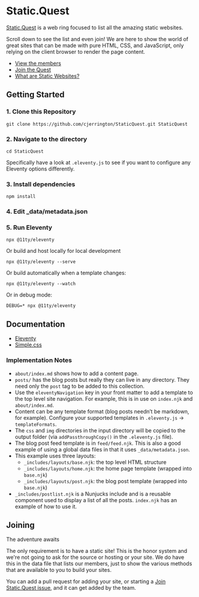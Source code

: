 # Static.Quest

[Static.Quest](https://static.quest) is a web ring focused to list all the amazing static websites.

Scroll down to see the list and even join! We are here to show the world of great sites that can be made with pure HTML, CSS, and JavaScript, only relying on the client browser to render the page content.

- [View the members](https://static.quest/members/)
- [Join the Quest](https://static.quest/join/)
- [What are Static Websites?](https://static.quest/posts/what-is-a-satic-site/)



## Getting Started

### 1. Clone this Repository

```shell
git clone https://github.com/cjerrington/StaticQuest.git StaticQuest
```

### 2. Navigate to the directory

```shell
cd StaticQuest
```

Specifically have a look at `.eleventy.js` to see if you want to configure any Eleventy options differently.

### 3. Install dependencies

```shell
npm install
```

### 4. Edit \_data/metadata.json

### 5. Run Eleventy

```shell
npx @11ty/eleventy
```

Or build and host locally for local development

```shell
npx @11ty/eleventy --serve
```

Or build automatically when a template changes:

```shell
npx @11ty/eleventy --watch
```

Or in debug mode:

```shell
DEBUG=* npx @11ty/eleventy
```

## Documentation

- [Eleventy](https://www.11ty.dev/docs/)
- [Simple.css](https://github.com/kevquirk/simple.css/wiki)

### Implementation Notes

- `about/index.md` shows how to add a content page.
- `posts/` has the blog posts but really they can live in any directory. They need only the `post` tag to be added to this collection.
- Use the `eleventyNavigation` key in your front matter to add a template to the top level site navigation. For example, this is in use on `index.njk` and `about/index.md`.
- Content can be any template format (blog posts needn’t be markdown, for example). Configure your supported templates in `.eleventy.js` -> `templateFormats`.
- The `css` and `img` directories in the input directory will be copied to the output folder (via `addPassthroughCopy()` in the `.eleventy.js` file).
- The blog post feed template is in `feed/feed.njk`. This is also a good example of using a global data files in that it uses `_data/metadata.json`.
- This example uses three layouts:
  - `_includes/layouts/base.njk`: the top level HTML structure
  - `_includes/layouts/home.njk`: the home page template (wrapped into `base.njk`)
  - `_includes/layouts/post.njk`: the blog post template (wrapped into `base.njk`)
- `_includes/postlist.njk` is a Nunjucks include and is a reusable component used to display a list of all the posts. `index.njk` has an example of how to use it.

## Joining

The adventure awaits

The only requirement is to have a static site! This is the honor system and we're not going to ask for the source or hosting or your site. We do have this in the data file that lists our members, just to show the various methods that are available to you to build your sites.

You can add a pull request for adding your site, or starting a [Join Static.Quest issue](https://github.com/cjerrington/StaticQuest/issues/new/choose), and it can get added by the team.

